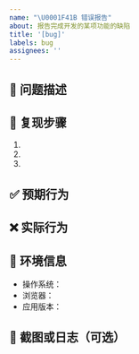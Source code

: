 ```yaml
---
name: "\U0001F41B 错误报告"
about: 报告完成开发的某项功能的缺陷
title: '[bug]'
labels: bug
assignees: ''
---
```


## 🐛 问题描述

<!-- 简单描述遇到的问题 -->

## 🔄 复现步骤

1.
2.
3.

## ✅ 预期行为

<!-- 描述应该发生什么 -->

## ❌ 实际行为

<!-- 描述实际发生了什么 -->

## 📱 环境信息

- 操作系统：
- 浏览器：
- 应用版本：

## 📸 截图或日志（可选）

<!-- 添加截图或错误日志有助于问题定位 -->

